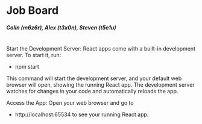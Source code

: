 # Job Board

##### Colin (m6z6r), Alex (t3x0n), Steven (t5e1u)
#



Start the Development Server:
React apps come with a built-in development server. To start it, run:

- npm start

This command will start the development server, and your default web browser will open, showing the running React app. The development server watches for changes in your code and automatically reloads the app.

Access the App:
Open your web browser and go to 
- http://localhost:65534 
to see your running React app.


